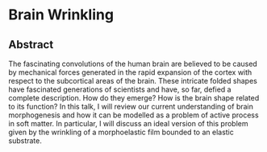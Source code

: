 # Brain Wrinkling

## Abstract

The fascinating convolutions of the human brain are believed to be caused by
mechanical forces generated in the rapid expansion of the cortex with respect to the
subcortical areas of the brain. These intricate folded shapes have fascinated generations
of scientists and have, so far, defied a complete description. How do they emerge? How is
the brain shape related to its function? In this talk, I will review our current
understanding of brain morphogenesis and how it can be modelled as a problem of active
process in soft matter. In particular, I will discuss an ideal version of this problem
given by the wrinkling of a morphoelastic film bounded to an elastic substrate.
